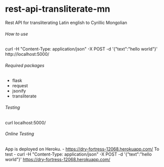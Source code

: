 # rest-api-transliterate-mn
Rest API for transliterating Latin english to Cyrillic Mongolian

###### How to use
curl -H "Content-Type: application/json" -X POST -d '{"text":"hello world"}' http://localhost:5000/

###### Required packages
- flask
- request
- jsonify
- transliterate

###### Testing
curl localhost:5000/

###### Online Testing
App is deployed on Heroku. - https://dry-fortress-12068.herokuapp.com/
To test - curl -H "Content-Type: application/json" -X POST -d '{"text":"hello world"}' https://dry-fortress-12068.herokuapp.com/
